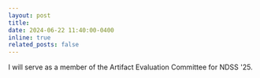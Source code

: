 ```yaml
---
layout: post
title: 
date: 2024-06-22 11:40:00-0400
inline: true
related_posts: false
---
```

I will serve as a member of the Artifact Evaluation Committee for NDSS '25.
